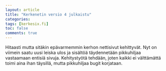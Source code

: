 ```yaml
---
layout: article
title: "Kerkenetin versio 4 julkaistu"
categories:
tags: [kerkesix.fi]
toc: false
comments: true
---
```


Hitaasti mutta sitäkin epävarmemmin kerhon nettisivut kehittyvät. Nyt on
viimein saatu uusi leiska ulos ja sisältöä täydennetään pikkuhiljaa
vastaamaan entisiä sivuja. Kehitystyötä tehdään, joten kaikki ei
välttämättä toimi aina ihan täysillä, mutta pikkuhiljaa bugit korjataan.
